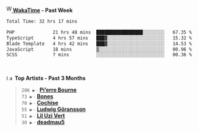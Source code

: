 <img src="https://github.com/dxnter/dxnter/assets/17434202/67b21fa4-d36d-46f9-9dec-f23d976b00ef" alt="WakaTime Logo" width="14" height="18"/><a href="https://wakatime.com/@dxnter" target="_blank"><strong> WakaTime</strong></a><strong> - Past Week</strong>

<!--START_SECTION:waka-->

```txt
Total Time: 32 hrs 17 mins

PHP              21 hrs 48 mins  █████████████████░░░░░░░░   67.35 %
TypeScript       4 hrs 57 mins   ███▓░░░░░░░░░░░░░░░░░░░░░   15.32 %
Blade Template   4 hrs 42 mins   ███▓░░░░░░░░░░░░░░░░░░░░░   14.53 %
JavaScript       18 mins         ▒░░░░░░░░░░░░░░░░░░░░░░░░   00.96 %
SCSS             7 mins          ░░░░░░░░░░░░░░░░░░░░░░░░░   00.36 %
```

<!--END_SECTION:waka-->

<br/>

<!--START_LASTFM_ARTISTS:{"period": "3month", "rows": 6}-->
<a href="https://last.fm" target="_blank"><img src="https://user-images.githubusercontent.com/17434202/215290617-e793598d-d7c9-428f-9975-156db1ba89cc.svg" alt="Last.fm Logo" width="18" height="13"/></a> **Top Artists - Past 3 Months**

> `206 ▶️` ∙ **[Pi’erre Bourne](https://www.last.fm/music/Pi%E2%80%99erre+Bourne)**<br/>
> `73 ▶️` ∙ **[Bones](https://www.last.fm/music/Bones)**<br/>
> `70 ▶️` ∙ **[Cochise](https://www.last.fm/music/Cochise)**<br/>
> `55 ▶️` ∙ **[Ludwig Göransson](https://www.last.fm/music/Ludwig+G%C3%B6ransson)**<br/>
> `51 ▶️` ∙ **[Lil Uzi Vert](https://www.last.fm/music/Lil+Uzi+Vert)**<br/>
> `30 ▶️` ∙ **[deadmau5](https://www.last.fm/music/deadmau5)**<br/>
<!--END_LASTFM_ARTISTS-->
